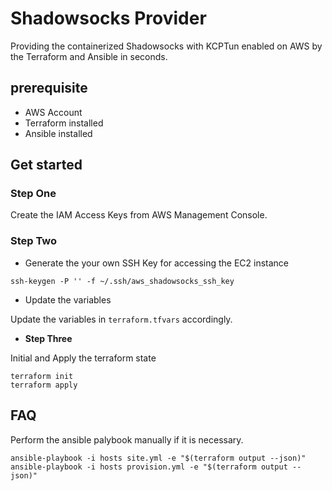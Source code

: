 # Shadowsocks Provider

Providing the containerized Shadowsocks with KCPTun enabled on AWS by the Terraform and Ansible in seconds.

## prerequisite

* AWS Account
* Terraform installed
* Ansible installed

## Get started

### **Step One**

Create the IAM Access Keys from AWS Management Console.

### **Step Two**

* Generate the your own SSH Key for accessing the EC2 instance

```
ssh-keygen -P '' -f ~/.ssh/aws_shadowsocks_ssh_key
```

* Update the variables

Update the variables in `terraform.tfvars` accordingly.

* **Step Three**

Initial and Apply the terraform state

```
terraform init
terraform apply
```

## FAQ

Perform the ansible palybook manually if it is necessary.

```
ansible-playbook -i hosts site.yml -e "$(terraform output --json)"
ansible-playbook -i hosts provision.yml -e "$(terraform output --json)"
```
